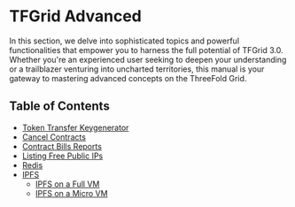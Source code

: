 <h1> TFGrid Advanced </h1>

In this section, we delve into sophisticated topics and powerful functionalities that empower you to harness the full potential of TFGrid 3.0. Whether you're an experienced user seeking to deepen your understanding or a trailblazer venturing into uncharted territories, this manual is your gateway to mastering advanced concepts on the ThreeFold Grid.

<h2>Table of Contents</h2>

- [Token Transfer Keygenerator](./token_transfer_keygenerator.md)
- [Cancel Contracts](./cancel_contracts.md)
- [Contract Bills Reports](./contract_bill_report.md)
- [Listing Free Public IPs](./list_public_ips.md)
- [Redis](./grid3_redis.md)
- [IPFS](./ipfs/ipfs_toc.md)
  - [IPFS on a Full VM](./ipfs/ipfs_fullvm.md)
  - [IPFS on a Micro VM](./ipfs/ipfs_microvm.md)
